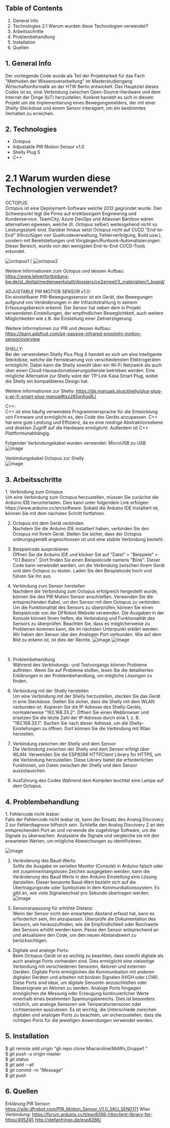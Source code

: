 ## Table of Contents

1. General Info
2. Technologies
 2.1 Warum wurden diese Technologien verwendet?
3. Arbeitsschritte
4. Problembehandlung
5. Installation
6. Quellen


## 1. General Info

<p>
Der vorliegende Code wurde als Teil der Projektarbeit für das Fach "Methoden der Wissensverarbeitung" im Masterstudiengang Wirtschaftsinformatik an der HTW Berlin entwickelt. Das Hauptziel dieses Codes ist es, eine Verbindung zwischen Open-Source-Hardware und dem Internet der Dinge (IoT) herzustellen. Konkret handelt es sich in diesem Projekt um die Implementierung eines Bewegungsmelders, der mit einer Shelly-Steckdose und einem Sensor interagiert, um ein bestimmtes Verhalten zu erreichen.
</p>

## 2. Technologies
 - Octopus
 - Adjustable PIR Motion Sensor v1.0
 - Shelly Plug S
 - C++

# 2.1 Warum wurden diese Technologien verwendet?
<p>
OCTOPUS: <br>
Octopus ist eine Deployment-Software welche 2012 gegründet wurde. Den Schwerpunkt legt die Firma auf erstklassigem Engineering und Kundenservice.
TeamCity, Azure DevOps und Atlassian Bamboo wären alternativen egwesen, welche (lt. Octopus selber) weitesgehend nicht so Leistungsstark sind.
Darüber hinaus setzt Octopus nicht auf CI/CD "End-to-End" (Hinzufügen von Quellcodeverwaltung, Fehlerverfolgung, Build usw.), sondern mit Bereitstellungen und Vorgängen/Runbook-Automatisierungen. Dieser Bereich, wurde von den wenigsten End-to-End-CI/CD-Tools erkundet.

![octopus1](https://github.com/Miacaroline/MdWv_Gruppe1/assets/66673347/fdc4dbeb-bf53-4a8f-b2df-2b9420e384d6) | ![octopus2](https://github.com/Miacaroline/MdWv_Gruppe1/assets/66673347/4c282ccb-35b1-4e0d-a7cb-7c4dc41b918f)

 
Weitere Informationen zum Octopus und dessen Aufbau: https://www.lehrerfortbildung-bw.de/st_digital/medienwerkstatt/dossiers/co2ampel/3_materialien/1_board/   
 
ADJUSTABLE PIR MOTIOB SENSOR v1.0: <br>
Ein einstellbarer PIR-Bewegungssensor ist ein Gerät, das Bewegungen aufgrund von Veränderungen in der Infrarotstrahlung in seinem Erfassungsbereich erkennt. 
Der Sensor hat neben dem in Projekt verwendeten Einstellungen, der empfindlichen Beweglichtkeit, auch weitere Möglichkeiten wie z.B. die Einstellung einer Zeitverzögerung.




Weitere Informationen zur PIR und dessen Aufbau: https://learn.adafruit.com/pir-passive-infrared-proximity-motion-sensor/overview 

SHELLY: <br>
Bei der verwendeten Shelly Plus Plug S handelt es sich um eine intelligente Steckdose, welche die Fernsteuerung von verschiedensten Elektrogeräten ermöglicht. Dabei kann die Shelly sowohl über ein Wi-Fi Netzwerk als auch über einen Cloud-Hausautomatisierungsdienste betrieben werden.
Eine mögliche Alternative zur Shelly wäre der TP-Link Kasa Smart Plug, wobei die Shelly ein kompatibleres Design hat.




Weitere Informationen zur Shelly: https://de.manuals.plus/shelly/plus-plug-s-wi-fi-smart-plug-manual#ixzz85qrAgqRJ

C++: <br>
C++ ist eine häufig verwendete Programmiersprache für die Entwicklung von Firmware und ermöglicht es, den Code des Geräts anzupassen. C++ hat eine gute Leistung und Effizienz, da es eine niedrige Abstraktionsebene und direkten Zugriff auf die Hardware ermöglicht. Außerdem ist C++ Plattformunabhängig.

Folgender Verbindungskabel wurden verwendet: 
MicroUSB zu USB 
![image](https://github.com/Miacaroline/MdWv_Gruppe1/assets/66673347/c1648885-6650-46d0-9d66-511143435674)

Verbindungskabel Octopus zur Shelly <br>
![image](https://github.com/Miacaroline/MdWv_Gruppe1/assets/66673347/89dd57f5-6e38-496a-b843-1752231ce577)


</p>

## 3. Arbeitsschritte

<p> 
1. Verbindung zum Octopus <br>
Um eine Verbindung zum Octopus herzustellen, müssen Sie zunächst die Arduino IDE herunterladen. Dies kann unter folgendem Link erfolgen: https://www.arduino.cc/en/software. Sobald die Arduino IDE installiert ist, können Sie mit dem nächsten Schritt fortfahren.<br>

2. Octopus mit dem Gerät verbinden<br>
Nachdem Sie die Arduino IDE installiert haben, verbinden Sie den Octopus mit Ihrem Gerät. Stellen Sie sicher, dass der Octopus ordnungsgemäß angeschlossen ist und eine stabile Verbindung besteht.<br>

3. Beispielcode ausprobieren <br>
Öffnen Sie die Arduino IDE und klicken Sie auf "Datei" > "Beispiele" > "0.1 Basics". Dort finden Sie einen Beispielcode namens "Blink". Dieser Code kann verwendet werden, um die Verbindung zwischen Ihrem Gerät und dem Octopus zu testen. Laden Sie den Beispielcode hoch und führen Sie ihn aus.<br>

4. Verbindung zum Sensor herstellen <br>
Nachdem die Verbindung zum Octopus erfolgreich hergestellt wurde, können Sie den PIR Motion Sensor anschließen. Verwenden Sie die entsprechenden Kabel, um den Sensor mit dem Octopus zu verbinden. Um die Funktionalität des Sensors zu überprüfen, können Sie einen Beispielcode von der DFRobot-Website verwenden. Die Ausgaben in der Konsole können Ihnen helfen, die Verbindung und Funktionalität des Sensors zu überprüfen. Beachten Sie, dass es möglicherweise zu Problemen kommen kann, die im nächsten Unterpunkt erklärt werden. Wir haben den Sensor übe den Analogen Port verbunden. Wie auf dem Bild zu erkenn ist, ist dies der Rechte. ![image](https://github.com/Miacaroline/MdWv_Gruppe1/assets/66673347/6865b036-e233-430d-a028-ba9b7a95410a)
![image](https://github.com/Miacaroline/MdWv_Gruppe1/assets/66673347/677aaad5-db29-41d2-8f79-184c8ab8a408)

<br>

5. Problembehandlung <br>
Während des Verbindungs- und Testvorgangs können Probleme auftreten. Wenn Sie auf Probleme stoßen, lesen Sie die detaillierten Erklärungen in der Problembehandlung, um mögliche Lösungen zu finden. <br>

6. Verbindung mit der Shelly herstellen <br>
Um eine Verbindung mit der Shelly herzustellen, stecken Sie das Gerät in eine Steckdose. Stellen Sie sicher, dass die Shelly mit dem WLAN verbunden ist. Kopieren Sie die IP-Adresse des Shelly-Geräts, normalerweise "192.168.33.2". Öffnen Sie einen Webbrowser und ersetzen Sie die letzte Zahl der IP-Adresse durch eine 1, z. B. "192.168.33.1". Suchen Sie nach dieser Adresse, um die Shelly-Einstellungen zu öffnen. Dort können Sie die Verbindung mit Wlan herstellen. <br>

7. Verbindung zwischen der Shelly und dem Sensor <br>
Die Verbindung zwischen der Shelly und dem Sensor erfolgt über WLAN. Verwenden Sie die ESP8266 HTTPClient Library for HTTPS, um die Verbindung herzustellen. Diese Library bietet die erforderlichen Funktionen, um Daten zwischen der Shelly und dem Sensor auszutauschen. </p>

8. Ausführung des Codes
Während dem Kompilen leuchtet eine Lampe auf dem Octopus.



## 4. Problembehandlung
<p>
1. Fehlercode nicht lesbar: <br>
Falls der Fehlercode nicht lesbar ist, kann der Einsatz des Analog Discovery 2 zur Fehlerdiagnose hilfreich sein.
Schließe den Analog Discovery 2 an den entsprechenden Port an und verwende die zugehörige Software, um die Signale zu überwachen.
Analysiere die Signale und vergleiche sie mit den erwarteten Werten, um mögliche Abweichungen zu identifizieren.

![image](https://github.com/Miacaroline/MdWv_Gruppe1/assets/66125838/e85dde18-904c-4557-8c91-eb041b135c7c)

2. Veränderung des Baud-Werts: <br>
Sollte die Ausgabe im seriellen Monitor (Console) in Arduino falsch oder mit zusammenhangslosen Zeichen ausgegeben werden, kann die Veränderung des Baud Werts in den Arduino Einstellung eine Lösung darstellen. Dieser benannte Baud-Wert bezieht sich auf die Übertragungsrate oder Symbolrate in dem Kommunikationssystem. Es gibt an, wie viele Signalwechsel pro Sekunde übertragen werden.
![image](https://github.com/Miacaroline/MdWv_Gruppe1/assets/66673347/43acea47-26e8-4269-b0b9-94516b7a3d54)


4. Sensoranpassung für erhöhte Distanz: <br>
Wenn der Sensor nicht den erwarteten Abstand erfasst hat, kann es erforderlich sein, ihn anzupassen.
Überprüfe die Dokumentation des Sensors, um herauszufinden, wie die Empfindlichkeit oder Reichweite des Sensors erhöht werden kann.
Passe den Sensor entsprechend an und aktualisiere den Code, um den neuen Abstandswert zu berücksichtigen.

5. Digitale und analoge Ports: <br>
Beim Octopus-Gerät ist es wichtig zu beachten, dass sowohl digitale als auch analoge Ports vorhanden sind. Dies ermöglicht eine vielseitige Verbindung mit verschiedenen Sensoren, Aktoren und externen Geräten.
Digitale Ports ermöglichen die Kommunikation mit anderen digitalen Geräten und arbeiten mit binären Signalen (HIGH oder LOW). Diese Ports sind ideal, um digitale Sensoren anzuschließen oder Steuersignale an Aktoren zu senden.
Analoge Ports hingegen ermöglichen die Messung oder Erzeugung kontinuierlicher Werte innerhalb eines bestimmten Spannungsbereichs. Dies ist besonders nützlich, um analoge Sensoren wie Temperatursensoren oder Lichtsensoren auszulesen.
Es ist wichtig, die Unterschiede zwischen digitalen und analogen Ports zu beachten, um sicherzustellen, dass die richtigen Ports für die jeweiligen Anwendungen verwendet werden.
</p>

## 5. Installation
<p>
$ git remote add origin "gh repo clone Miacaroline/MdWv_Gruppe1 " <br>
$ git push -u origin master <br>
$ git status <br>
$ git add --all <br>
$ git commit -m "Message" <br>
$ git push <br>
</p>

## 6. Quellen
Erklärung PIR Sensor:
https://wiki.dfrobot.com/PIR_Motion_Sensor_V1.0_SKU_SEN0171 
Wlan Verbindung: 
https://forum.arduino.cc/t/esp8266-httpclient-library-for-https/495245
http://stefanfrings.de/esp8266/
